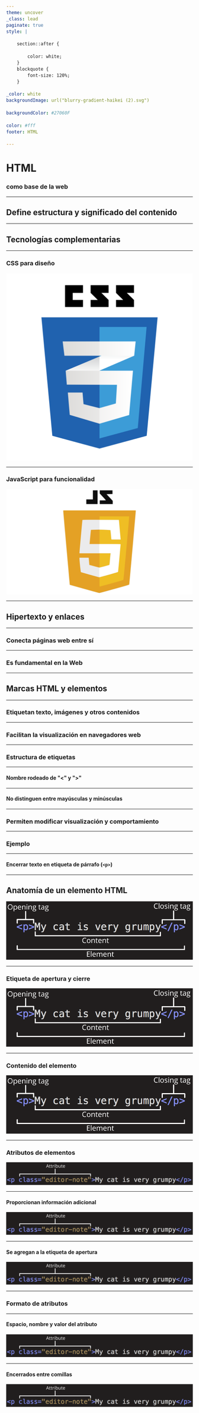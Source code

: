```yaml
---
theme: uncover
_class: lead
paginate: true
style: |

    section::after {

        color: white; 
    }
    blockquote {
        font-size: 120%;
    }

_color: white
backgroundImage: url("blurry-gradient-haikei (2).svg")

backgroundColor: #27060F

color: #fff
footer: HTML

---
```


# HTML

### como base de la web

---

## Define estructura y significado del contenido

---

## Tecnologías complementarias

---

### CSS para diseño

![bg left w:80%](css3-logo-png-transparent.png)

---

### JavaScript para funcionalidad 

![bg right w:80%](JavaScript-Logo.png)

---

## Hipertexto y enlaces

---

### Conecta páginas web entre sí 

---

### Es fundamental en la Web 

---

## Marcas HTML y elementos 

---

### Etiquetan texto, imágenes y otros contenidos

---

### Facilitan la visualización en navegadores web 

---

### Estructura de etiquetas 

---

#### Nombre rodeado de "<" y ">" 

---

#### No distinguen entre mayúsculas y minúsculas 

---

### Permiten modificar visualización y comportamiento

---

### Ejemplo

---

#### Encerrar texto en etiqueta de párrafo (`<p>`)

---

## Anatomía de un elemento HTML

![w:50%](grumpy-cat-small.png)

---

### Etiqueta de apertura y cierre

![w:50%](grumpy-cat-small.png)

---

### Contenido del elemento

![w:50%](grumpy-cat-small.png)

---

### Atributos de elementos

![w:1000](grumpy-cat-attribute-small.png)

---

#### Proporcionan información adicional

![w:1000](grumpy-cat-attribute-small.png)

---

#### Se agregan a la etiqueta de apertura

![w:1000](grumpy-cat-attribute-small.png)

---

### Formato de atributos

---

#### Espacio, nombre y valor del atributo

![w:1000](grumpy-cat-attribute-small.png)

---

#### Encerrados entre comillas

![w:1000](grumpy-cat-attribute-small.png)

<!-- 
Anidamiento de elementos:

Colocar elementos dentro de otros.

Ejemplo: enfatizar una palabra con <strong>.

Correcto anidamiento:

Asegurar apertura y cierre ordenados.

Incorrecto:

Cierre desordenado de etiquetas.
Elementos vacíos:

Algunos elementos carecen de contenido.
Ejemplo: elemento <img> sin etiqueta de cierre.

Componentes principales:

<!DOCTYPE html>: Tipo de documento.
<html>: Elemento raíz.
Elementos secundarios:

<head>: Contiene metadatos.
<body>: Contiene contenido visible.
Elemento <head>:

Contenedor de metadatos y otros elementos no visibles.

Contenido del <head>:

<meta charset="utf-8">: Establece el juego de caracteres.
<title>: Define el título de la página.
Elemento <body>:

Contiene todo el contenido visible para los usuarios.

Función del <body>:

Muestra texto, imágenes, multimedia, etc.

Elemento <img>:

Inserta imágenes en la página.

Atributos principales:

src: Ruta de la imagen.

alt: Texto descriptivo para accesibilidad.

Usos del atributo alt:

Descripción para usuarios con discapacidad visual.
Alternativa en caso de error de carga.
Importancia del texto alt:

Debe describir la imagen de manera precisa.

Mejorar la accesibilidad y comprensión de la imagen.

Ejemplo:

Cambiar "Mi imagen de prueba" por descripción detallada.

Elementos principales:

Encabezados (<h1> - <h6>).

Párrafos (<p>).

Listas (ordenadas <ol> y desordenadas <ul>).

Vínculos (<a>).

Ejemplo:

Crear un título (<h1>) para la página.

Agregar párrafos (<p>) debajo de la imagen.

Incluir una lista ordenada o desordenada.

Enlazar texto utilizando el elemento <a>.

Nota:

Evitar abusar de elementos de encabezado para diseño.
Usar adecuadamente elementos de lista para contenido organizado.
Enlaces (<a>):

Conectan diferentes partes de la web.

Pasos para crear un enlace:

Seleccionar texto.

Encerrarlo en <a>.

Agregar atributo href con la dirección web.

Nota:

Asegurarse de incluir correctamente el protocolo en href (https:// o http://).

Introducción a Materialize.css:

Framework CSS para diseño web moderno.

Ventajas de Materialize.css:

Facilita el diseño y la estructuración.

Ofrece componentes predefinidos y estilos.

Elementos principales:

Grid System.
Componentes de UI (botones, tarjetas, etc.).
Efectos y animaciones.
Aplicación de estilos con Materialize.css:

Selección de componentes para estilizar.

Pasos para estilizar:

Enlazar Materialize.css en el documento HTML.

Utilizar clases predefinidas para estilizar elementos.

Ejemplo de estilización:

Aplicar clases a elementos de lista para personalizar su apariencia.

Nota:

Materialize.css simplifica el proceso de estilización.
Proporciona una interfaz intuitiva para diseñar páginas web. -->